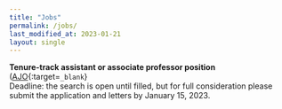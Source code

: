 ```yaml
---
title: "Jobs"
permalink: /jobs/
last_modified_at: 2023-01-21
layout: single
---
```


**Tenure-track assistant or associate professor position** ([AJO](https://academicjobsonline.org/ajo/jobs/23386/apply){:target=`_blank`}\
Deadline: the search is open until filled, but for full consideration please submit the application and letters by January 15, 2023.

